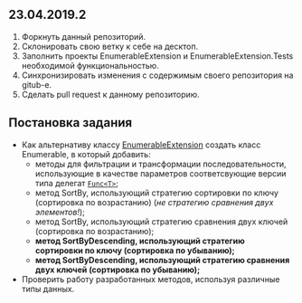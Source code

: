 ## 23.04.2019.2

1. Форкнуть данный репозиторий.
2. Склонировать свою ветку к себе на десктоп.
3. Заполнить проекты EnumerableExtension и EnumerableExtension.Tests необходимой функциональностью.
4. Синхронизировать изменения с содержимым своего репозитория на gitub-e.
5. Сделать pull request к данному репозиторию.


## Постановка задания

- Как альтернативу классу [EnumerableExtension](https://github.com/AnzhelikaKravchuk/23.04.2019.1/blob/master/PseudoEnumerable/EnumerableExtension.cs) создать класс Enumerable, в который добавить:
  - методы для фильтрации и трансформации последовательности, использующие в качестве параметров соответсвующие версии типа делегат [`Func<T>`](https://docs.microsoft.com/en-us/dotnet/api/system.func-2?view=netframework-4.8);
  - метод SortBy, использующий стратегию сортировки по ключу (сортировка по возрастанию) (*не стратегию сравнения двух элементов!*);
  - метод SortBy, использующий стратегию сравнения двух ключей (сортировка по возрастанию);
  - **метод SortByDescending, использующий стратегию сортировки по ключу (сортировка по убыванию);**
  - **метод SortByDescending, использующий стратегию сравнения двух ключей (сортировка по убыванию);**
- Проверить работу разработанных методов, используя различные типы данных.
